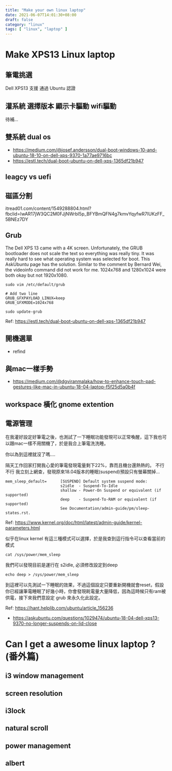 ```yaml
---
title: "Make your own linux laptop"
date: 2021-06-07T14:01:30+08:00
draft: false
category: "linux"
tags: [ "linux", "laptop" ]
---
```

# Make XPS13 Linux laptop 

## 筆電挑選
Dell XPS13 支援 通過 Ubuntu 認證
## 灌系統 選擇版本 顯示卡驅動 wifi驅動
待補...
## 雙系統 dual os
- https://medium.com/@josef.andersson/dual-boot-windows-10-and-ubuntu-18-10-on-dell-xps-9370-1a77ae9716bc
- https://estl.tech/dual-boot-ubuntu-on-dell-xps-1365df21b947
## leagcy vs uefi
## 磁區分割
itread01.com/content/1549288804.html?fbclid=IwAR17jW3QC2M0FJjNWrbI5p_BFYBmQFN4g7kmvYqyfwR7IUKzFF_5BNEz7DY

## Grub
The Dell XPS 13 came with a 4K screen. Unfortunately, the GRUB bootloader does not scale the text so everything was really tiny. It was really hard to see what operating system was selected for boot.
This AskUbuntu page has the solution. Similar to the comment by Bernard Wei, the videoinfo command did not work for me. 1024x768 and 1280x1024 were both okay but not 1920x1080.

```shell=
sudo vim /etc/default/grub

# Add two line
GRUB_GFXPAYLOAD_LINUX=keep
GRUB_GFXMODE=1024x768

sudo update-grub
```

Ref: https://estl.tech/dual-boot-ubuntu-on-dell-xps-1365df21b947
## 開機選單
- refind
## 與mac一樣手勢 
- https://medium.com/@dgviranmalaka/how-to-enhance-touch-pad-gestures-like-mac-in-ubuntu-18-04-laptop-f5f25d5a0b4f
## workspace 橫化 gnome extention
## 電源管理

在我灌好設定好筆電之後，也測試了一下睡眠功能發現可以正常喚醒，這下我也可以跟mac一樣不用關機了，於是我合上筆電洗洗睡。

你以為到這裡就沒了嗎....

隔天工作回家打開我心愛的筆電發現電量剩下22%，靠而且機台還熱熱的。
不行不行 我立刻上網查，發現原來18.04版本的睡眠(suspend)預設只有螢幕關掉...

```shell=
mem_sleep_default=      [SUSPEND] Default system suspend mode:
                        s2idle  - Suspend-To-Idle
                        shallow - Power-On Suspend or equivalent (if supported)
                        deep    - Suspend-To-RAM or equivalent (if supported)
                        See Documentation/admin-guide/pm/sleep-states.rst.
```

Ref: https://www.kernel.org/doc/html/latest/admin-guide/kernel-parameters.html

似乎在linux kernel 有這三種模式可以選擇，於是我查到這行指令可以查看當前的模式
```shell=
cat /sys/power/mem_sleep
```
我們可以發現目前是運行在 s2idle, 必須修改設定到deep
```shell=
echo deep > /sys/power/mem_sleep
```
到這裡可以先測試一下睡眠的效果，不過這個設定只要重新開機就會reset，假設你已經讓筆電睡眠了好幾小時，你會發現耗電量大量降低，因為這時候只有ram被供電，接下來我們意設定 grub 來永久化此設定。


Ref: https://hant.helplib.com/ubuntu/article_156236
- https://askubuntu.com/questions/1029474/ubuntu-18-04-dell-xps13-9370-no-longer-suspends-on-lid-close


# Can I get a awesome linux laptop ?(番外篇)

## i3 window management
## screen resolution
## i3lock
## natural scroll
## power management
## albert

